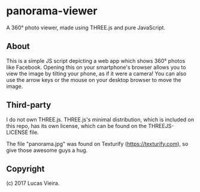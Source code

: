 panorama-viewer
===============

A 360° photo viewer, made using THREE.js and pure JavaScript.

About
-----
This is a simple JS script depicting a web app which shows 360° photos like Facebook.
Opening this on your smartphone's browser allows you to view the image by tilting
your phone, as if it were a camera!
You can also use the arrow keys or the mouse on your desktop browser to move the image.

Third-party
-----------
I do not own THREE.js. THREE.js's minimal distribution, which is included on this repo,
has its own license, which can be found on the THREEJS-LICENSE file.

The file "panorama.jpg" was found on Texturify (https://texturify.com), so give those awesome guys a hug.

Copyright
---------
(c) 2017 Lucas Vieira.